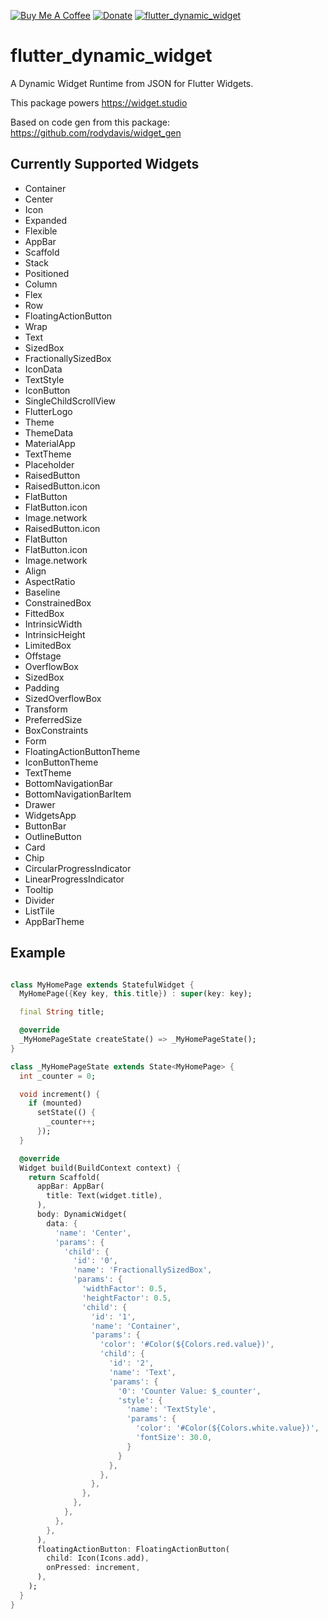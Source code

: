 [![Buy Me A Coffee](https://img.shields.io/badge/Donate-Buy%20Me%20A%20Coffee-yellow.svg)](https://www.buymeacoffee.com/rodydavis)
[![Donate](https://img.shields.io/badge/Donate-PayPal-green.svg)](https://www.paypal.com/cgi-bin/webscr?cmd=_s-xclick&hosted_button_id=WSH3GVC49GNNJ)
[![flutter_dynamic_widget](https://img.shields.io/pub/v/flutter_dynamic_widget.svg)](https://pub.dev/packages/flutter_dynamic_widget)

# flutter_dynamic_widget

A Dynamic Widget Runtime from JSON for Flutter Widgets.

This package powers https://widget.studio

Based on code gen from this package: https://github.com/rodydavis/widget_gen

## Currently Supported Widgets

- Container
- Center
- Icon
- Expanded
- Flexible
- AppBar
- Scaffold
- Stack
- Positioned
- Column
- Flex
- Row
- FloatingActionButton
- Wrap
- Text
- SizedBox
- FractionallySizedBox
- IconData
- TextStyle
- IconButton
- SingleChildScrollView
- FlutterLogo
- Theme
- ThemeData
- MaterialApp
- TextTheme
- Placeholder
- RaisedButton
- RaisedButton.icon
- FlatButton
- FlatButton.icon
- Image.network
- RaisedButton.icon
- FlatButton
- FlatButton.icon
- Image.network
- Align
- AspectRatio
- Baseline
- ConstrainedBox
- FittedBox
- IntrinsicWidth
- IntrinsicHeight
- LimitedBox
- Offstage
- OverflowBox
- SizedBox
- Padding
- SizedOverflowBox
- Transform
- PreferredSize
- BoxConstraints
- Form
- FloatingActionButtonTheme
- IconButtonTheme
- TextTheme
- BottomNavigationBar
- BottomNavigationBarItem
- Drawer
- WidgetsApp
- ButtonBar
- OutlineButton
- Card
- Chip
- CircularProgressIndicator
- LinearProgressIndicator
- Tooltip
- Divider
- ListTile
- AppBarTheme

## Example

```dart

class MyHomePage extends StatefulWidget {
  MyHomePage({Key key, this.title}) : super(key: key);

  final String title;

  @override
  _MyHomePageState createState() => _MyHomePageState();
}

class _MyHomePageState extends State<MyHomePage> {
  int _counter = 0;

  void increment() {
    if (mounted)
      setState(() {
        _counter++;
      });
  }

  @override
  Widget build(BuildContext context) {
    return Scaffold(
      appBar: AppBar(
        title: Text(widget.title),
      ),
      body: DynamicWidget(
        data: {
          'name': 'Center',
          'params': {
            'child': {
              'id': '0',
              'name': 'FractionallySizedBox',
              'params': {
                'widthFactor': 0.5,
                'heightFactor': 0.5,
                'child': {
                  'id': '1',
                  'name': 'Container',
                  'params': {
                    'color': '#Color(${Colors.red.value})',
                    'child': {
                      'id': '2',
                      'name': 'Text',
                      'params': {
                        '0': 'Counter Value: $_counter',
                        'style': {
                          'name': 'TextStyle',
                          'params': {
                            'color': '#Color(${Colors.white.value})',
                            'fontSize': 30.0,
                          }
                        }
                      },
                    },
                  },
                },
              },
            },
          },
        },
      ),
      floatingActionButton: FloatingActionButton(
        child: Icon(Icons.add),
        onPressed: increment,
      ),
    );
  }
}

```
